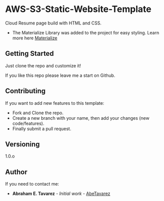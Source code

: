 # AWS-S3-Static-Website-Template

Cloud Resume page build with HTML and CSS.

- The Materialize Library was added to the project for easy styling.
Learn more here [Materialize](https://materializecss.com/getting-started.html)

## Getting Started

Just clone the repo and customize it!

If you like this repo please leave me a start on Github.

## Contributing

If you want to add new features to this template:

- Fork and Clone the repo.
- Create a new branch with your name, then add your changes (new code/features).
- Finally submit a pull request.

## Versioning

1.0.o

## Author

If you need to contact me:

- **Abraham E. Tavarez** - _Initial work_ - [AbeTavarez](https://www.linkedin.com/in/efrenabrahametavarez/)